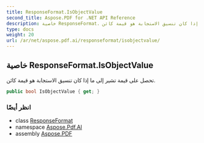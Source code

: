 ```yaml
---
title: ResponseFormat.IsObjectValue
second_title: Aspose.PDF for .NET API Reference
description: خاصية ResponseFormat. تحصل على قيمة تشير إلى ما إذا كان تنسيق الاستجابة هو قيمة كائن
type: docs
weight: 20
url: /ar/net/aspose.pdf.ai/responseformat/isobjectvalue/
---
```

## خاصية ResponseFormat.IsObjectValue

تحصل على قيمة تشير إلى ما إذا كان تنسيق الاستجابة هو قيمة كائن.

```csharp
public bool IsObjectValue { get; }
```

### انظر أيضًا

* class [ResponseFormat](../)
* namespace [Aspose.Pdf.AI](../../../aspose.pdf.ai/)
* assembly [Aspose.PDF](../../../)